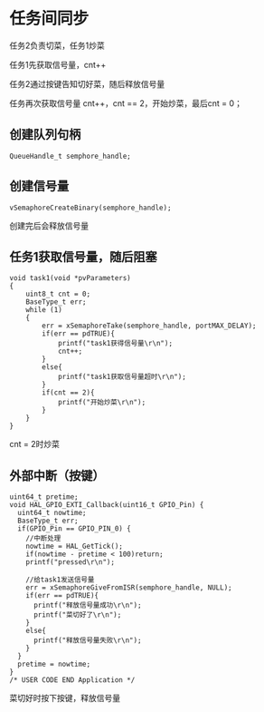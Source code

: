 # 任务间同步

任务2负责切菜，任务1炒菜

任务1先获取信号量，cnt++

任务2通过按键告知切好菜，随后释放信号量

任务再次获取信号量 cnt++，cnt == 2，开始炒菜，最后cnt = 0；

## 创建队列句柄

```
QueueHandle_t semphore_handle;
```



## 创建信号量

```
vSemaphoreCreateBinary(semphore_handle);
```

创建完后会释放信号量

## 任务1获取信号量，随后阻塞

```
void task1(void *pvParameters)
{
    uint8_t cnt = 0;
    BaseType_t err;
    while (1)
    {
        err = xSemaphoreTake(semphore_handle, portMAX_DELAY);
        if(err == pdTRUE){
            printf("task1获得信号量\r\n");
            cnt++;
        }
        else{
            printf("task1获取信号量超时\r\n");
        }
        if(cnt == 2){
            printf("开始炒菜\r\n");
        }
    }
}
```

cnt = 2时炒菜



## 外部中断（按键）

```
uint64_t pretime;
void HAL_GPIO_EXTI_Callback(uint16_t GPIO_Pin) {
  uint64_t nowtime;
  BaseType_t err;
  if(GPIO_Pin == GPIO_PIN_0) {
    //中断处理
    nowtime = HAL_GetTick();
    if(nowtime - pretime < 100)return;
    printf("pressed\r\n");
    
    //给task1发送信号量
    err = xSemaphoreGiveFromISR(semphore_handle, NULL);
    if(err == pdTRUE){
      printf("释放信号量成功\r\n");
      printf("菜切好了\r\n");
    }
    else{
      printf("释放信号量失败\r\n");
    }
  }
  pretime = nowtime;
}
/* USER CODE END Application */
```

菜切好时按下按键，释放信号量






